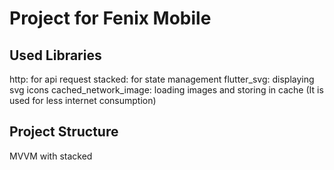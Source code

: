 # Project for Fenix Mobile

## Used Libraries
http: for api request
stacked: for state management
flutter_svg: displaying svg icons
cached_network_image: loading images and storing in cache (It is used for less internet consumption)

## Project Structure
MVVM with stacked


